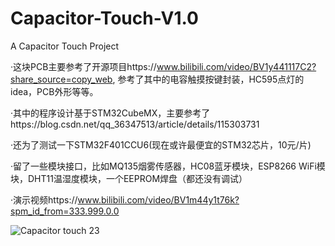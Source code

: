 # Capacitor-Touch-V1.0
A Capacitor Touch Project

·这块PCB主要参考了开源项目https://www.bilibili.com/video/BV1y441117C2?share_source=copy_web, 参考了其中的电容触摸按键封装，HC595点灯的idea，PCB外形等等。

·其中的程序设计基于STM32CubeMX，主要参考了https://blog.csdn.net/qq_36347513/article/details/115303731

·还为了测试一下STM32F401CCU6(现在或许最便宜的STM32芯片，10元/片)

·留了一些模块接口，比如MQ135烟雾传感器，HC08蓝牙模块，ESP8266 WiFi模块，DHT11温湿度模块，一个EEPROM焊盘（都还没有调试）

·演示视频https://www.bilibili.com/video/BV1m44y1t76k?spm_id_from=333.999.0.0


![Capacitor touch 23](https://user-images.githubusercontent.com/55047799/132819504-3b0d7492-735d-4611-87dd-2351c5056707.jpg)

